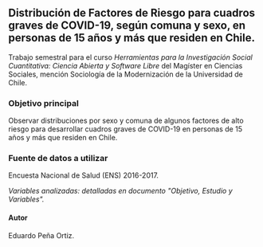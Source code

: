 ## Distribución de Factores de Riesgo para cuadros graves de COVID-19, según comuna y sexo, en personas de 15 años y más que residen en Chile. 

Trabajo semestral para el curso _Herramientas para la Investigación Social Cuantitativa: Ciencia Abierta y Software Libre_ del Magíster en Ciencias Sociales, mención Sociología de la Modernización de la Universidad de Chile.

### Objetivo principal

Observar distribuciones por sexo y comuna de algunos factores de alto riesgo para desarrollar cuadros graves de COVID-19 en personas de 15 años y más que residen en Chile.

### Fuente de datos a utilizar

Encuesta Nacional de Salud (ENS) 2016-2017.

_Variables analizadas: detalladas en documento "Objetivo, Estudio y Variables"._

#### Autor

Eduardo Peña Ortiz.
